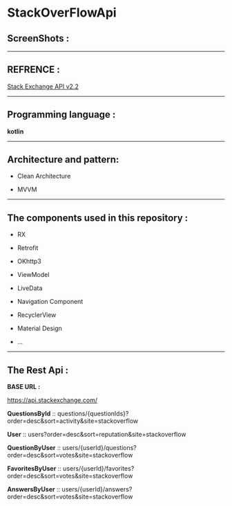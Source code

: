 # StackOverFlowApi


## ScreenShots :


----


## REFRENCE :

[Stack Exchange API v2.2](https://api.stackexchange.com/)


------


## Programming language :

**kotlin**



-----





## Architecture and pattern:

- Clean Architecture

- MVVM



------





## The components used in this repository :

- RX 

- Retrofit

- OKhttp3

- ViewModel

- LiveData

- Navigation Component

- RecyclerView

- Material Design

- ...



------




## The Rest Api :

**BASE URL :**  

https://api.stackexchange.com/



**QuestionsById** ::  questions/{questionIds}?order=desc&sort=activity&site=stackoverflow


**User** :: users?order=desc&sort=reputation&site=stackoverflow


**QuestionByUser** ::  users/{userId}/questions?order=desc&sort=votes&site=stackoverflow


**FavoritesByUser** ::  users/{userId}/favorites?order=desc&sort=votes&site=stackoverflow
  
  
**AnswersByUser** ::  users/{userId}/answers?order=desc&sort=votes&site=stackoverflow







